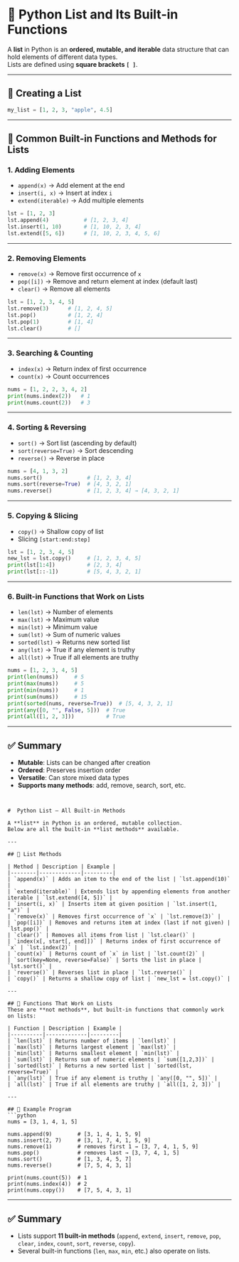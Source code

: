 
# 📌 Python List and Its Built-in Functions

A **list** in Python is an **ordered, mutable, and iterable** data structure that can hold elements of different data types.  
Lists are defined using **square brackets `[ ]`**.

---

## 🔹 Creating a List
```python
my_list = [1, 2, 3, "apple", 4.5]
````

---

## 🔹 Common Built-in Functions and Methods for Lists

### 1. Adding Elements

* `append(x)` → Add element at the end
* `insert(i, x)` → Insert at index `i`
* `extend(iterable)` → Add multiple elements

```python
lst = [1, 2, 3]
lst.append(4)           # [1, 2, 3, 4]
lst.insert(1, 10)       # [1, 10, 2, 3, 4]
lst.extend([5, 6])      # [1, 10, 2, 3, 4, 5, 6]
```

---

### 2. Removing Elements

* `remove(x)` → Remove first occurrence of `x`
* `pop([i])` → Remove and return element at index (default last)
* `clear()` → Remove all elements

```python
lst = [1, 2, 3, 4, 5]
lst.remove(3)      # [1, 2, 4, 5]
lst.pop()          # [1, 2, 4]
lst.pop(1)         # [1, 4]
lst.clear()        # []
```

---

### 3. Searching & Counting

* `index(x)` → Return index of first occurrence
* `count(x)` → Count occurrences

```python
nums = [1, 2, 2, 3, 4, 2]
print(nums.index(2))   # 1
print(nums.count(2))   # 3
```

---

### 4. Sorting & Reversing

* `sort()` → Sort list (ascending by default)
* `sort(reverse=True)` → Sort descending
* `reverse()` → Reverse in place

```python
nums = [4, 1, 3, 2]
nums.sort()              # [1, 2, 3, 4]
nums.sort(reverse=True)  # [4, 3, 2, 1]
nums.reverse()           # [1, 2, 3, 4] → [4, 3, 2, 1]
```

---

### 5. Copying & Slicing

* `copy()` → Shallow copy of list
* Slicing `[start:end:step]`

```python
lst = [1, 2, 3, 4, 5]
new_lst = lst.copy()     # [1, 2, 3, 4, 5]
print(lst[1:4])          # [2, 3, 4]
print(lst[::-1])         # [5, 4, 3, 2, 1]
```

---

### 6. Built-in Functions that Work on Lists

* `len(lst)` → Number of elements
* `max(lst)` → Maximum value
* `min(lst)` → Minimum value
* `sum(lst)` → Sum of numeric values
* `sorted(lst)` → Returns new sorted list
* `any(lst)` → True if any element is truthy
* `all(lst)` → True if all elements are truthy

```python
nums = [1, 2, 3, 4, 5]
print(len(nums))     # 5
print(max(nums))     # 5
print(min(nums))     # 1
print(sum(nums))     # 15
print(sorted(nums, reverse=True))  # [5, 4, 3, 2, 1]
print(any([0, "", False, 5]))  # True
print(all([1, 2, 3]))          # True
```

---

## ✅ Summary

* **Mutable**: Lists can be changed after creation
* **Ordered**: Preserves insertion order
* **Versatile**: Can store mixed data types
* **Supports many methods**: add, remove, search, sort, etc.

```


#  Python List – All Built-in Methods

A **list** in Python is an ordered, mutable collection.  
Below are all the built-in **list methods** available.

---

## 🔹 List Methods

| Method | Description | Example |
|--------|-------------|---------|
| `append(x)` | Adds an item to the end of the list | `lst.append(10)` |
| `extend(iterable)` | Extends list by appending elements from another iterable | `lst.extend([4, 5])` |
| `insert(i, x)` | Inserts item at given position | `lst.insert(1, "a")` |
| `remove(x)` | Removes first occurrence of `x` | `lst.remove(3)` |
| `pop([i])` | Removes and returns item at index (last if not given) | `lst.pop()` |
| `clear()` | Removes all items from list | `lst.clear()` |
| `index(x[, start[, end]])` | Returns index of first occurrence of `x` | `lst.index(2)` |
| `count(x)` | Returns count of `x` in list | `lst.count(2)` |
| `sort(key=None, reverse=False)` | Sorts the list in place | `lst.sort()` |
| `reverse()` | Reverses list in place | `lst.reverse()` |
| `copy()` | Returns a shallow copy of list | `new_lst = lst.copy()` |

---

## 🔹 Functions That Work on Lists
These are **not methods**, but built-in functions that commonly work on lists:

| Function | Description | Example |
|----------|-------------|---------|
| `len(lst)` | Returns number of items | `len(lst)` |
| `max(lst)` | Returns largest element | `max(lst)` |
| `min(lst)` | Returns smallest element | `min(lst)` |
| `sum(lst)` | Returns sum of numeric elements | `sum([1,2,3])` |
| `sorted(lst)` | Returns a new sorted list | `sorted(lst, reverse=True)` |
| `any(lst)` | True if any element is truthy | `any([0, "", 5])` |
| `all(lst)` | True if all elements are truthy | `all([1, 2, 3])` |

---

## 🔹 Example Program
```python
nums = [3, 1, 4, 1, 5]

nums.append(9)        # [3, 1, 4, 1, 5, 9]
nums.insert(2, 7)     # [3, 1, 7, 4, 1, 5, 9]
nums.remove(1)        # removes first 1 → [3, 7, 4, 1, 5, 9]
nums.pop()            # removes last → [3, 7, 4, 1, 5]
nums.sort()           # [1, 3, 4, 5, 7]
nums.reverse()        # [7, 5, 4, 3, 1]

print(nums.count(5))  # 1
print(nums.index(4))  # 2
print(nums.copy())    # [7, 5, 4, 3, 1]
````

---

## ✅ Summary

* Lists support **11 built-in methods** (`append`, `extend`, `insert`, `remove`, `pop`, `clear`, `index`, `count`, `sort`, `reverse`, `copy`).
* Several built-in functions (`len`, `max`, `min`, etc.) also operate on lists.

```


